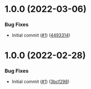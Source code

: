 # 1.0.0 (2022-03-06)


### Bug Fixes

* Initial commit ([#1](https://github.com/catalystsquad/action-validate-helm-chart/issues/1)) ([4493314](https://github.com/catalystsquad/action-validate-helm-chart/commit/449331414888076dfd7307194e574199d917c1b3))

# 1.0.0 (2022-02-28)


### Bug Fixes

* Initial commit ([#1](https://github.com/catalystsquad/action-composite-action-template/issues/1)) ([3bcf298](https://github.com/catalystsquad/action-composite-action-template/commit/3bcf298630471c46d9f9a1f3a24c2c15342e1855))
